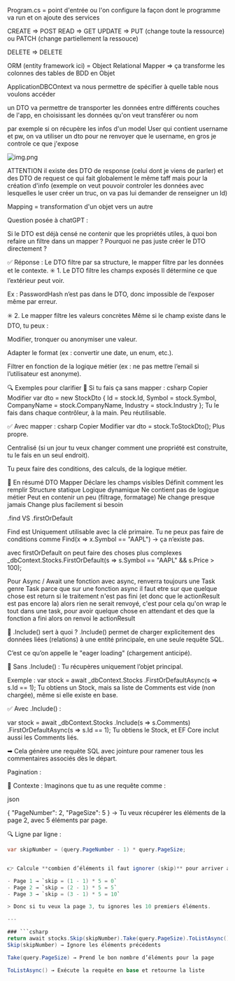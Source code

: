 ﻿Program.cs = point d'entrée ou l'on configure la façon dont le programme va run
et on ajoute des services

CREATE => POST
READ => GET
UPDATE => PUT (change toute la ressource) ou PATCH (change partiellement la ressouce)

DELETE => DELETE

ORM (entity framework ici) = Object Relational Mapper => ça transforme les colonnes des tables de BDD en Objet

ApplicationDBCOntext va nous permettre de spécifier à quelle table nous voulons accéder

un DTO va permettre de transporter les données entre différents couches de l'app,
en choisissant les données qu'on veut transférer ou nom

par exemple si on récupère les infos d'un model User qui contient username et pw, on va utiliser
un dto pour ne renvoyer que le username, en gros je controle ce que j'expose

![img.png](img.png)

ATTENTION il existe des DTO de response (celui dont je viens de parler) et des DTO de request
ce qui fait globalement le même taff mais pour la création d'info (exemple on veut pouvoir controler les données avec lesquelles le user créer un truc,
on va pas lui demander de renseigner un Id)

Mapping = transformation d'un objet vers un autre

Question posée à chatGPT : 

Si le DTO est déjà censé ne contenir que les propriétés utiles, à quoi bon refaire un filtre dans un mapper ? Pourquoi ne pas juste créer le DTO directement ?

✅ Réponse : Le DTO filtre par sa structure, le mapper filtre par les données et le contexte.
✳️ 1. Le DTO filtre les champs exposés
Il détermine ce que l’extérieur peut voir.

Ex : PasswordHash n’est pas dans le DTO, donc impossible de l’exposer même par erreur.

✳️ 2. Le mapper filtre les valeurs concrètes
Même si le champ existe dans le DTO, tu peux :

Modifier, tronquer ou anonymiser une valeur.

Adapter le format (ex : convertir une date, un enum, etc.).

Filtrer en fonction de la logique métier (ex : ne pas mettre l’email si l’utilisateur est anonyme).

🔍 Exemples pour clarifier
🚫 Si tu fais ça sans mapper :
csharp
Copier
Modifier
var dto = new StockDto {
Id = stock.Id,
Symbol = stock.Symbol,
CompanyName = stock.CompanyName,
Industry = stock.Industry
};
Tu le fais dans chaque contrôleur, à la main. Peu réutilisable.

✅ Avec mapper :
csharp
Copier
Modifier
var dto = stock.ToStockDto();
Plus propre.

Centralisé (si un jour tu veux changer comment une propriété est construite, tu le fais en un seul endroit).

Tu peux faire des conditions, des calculs, de la logique métier.

🧠 En résumé
DTO	Mapper
Déclare les champs visibles	Définit comment les remplir
Structure statique	Logique dynamique
Ne contient pas de logique métier	Peut en contenir un peu (filtrage, formatage)
Ne change presque jamais	Change plus facilement si besoin

.find VS .firstOrDefault

Find est Uniquement utilisable avec la clé primaire.
Tu ne peux pas faire de conditions comme Find(x => x.Symbol == "AAPL") → ça n’existe pas.

avec firstOrDefault on peut faire des choses plus complexes
_dbContext.Stocks.FirstOrDefault(s => s.Symbol == "AAPL" && s.Price > 100);

Pour Async / Await
une fonction avec async, renverra toujours une Task<UnType> genre Task<ActionResult>
parce que sur une fonction async il faut etre sur que quelque chose est return
si le traitement n'est pas fini (et donc que le actionResult est pas encore la)
alors rien ne serait renvoyé, c'est pour cela qu'on wrap le tout dans une task, pour avoir quelque chose en attendant
et des que la fonction a fini alors on renvoi le actionResult


🧠 .Include() sert à quoi ?
.Include() permet de charger explicitement des données liées (relations) à une entité principale, en une seule requête SQL.

C’est ce qu’on appelle le "eager loading" (chargement anticipé).

🎯 Sans .Include() :
Tu récupères uniquement l’objet principal.

Exemple :
var stock = await _dbContext.Stocks
.FirstOrDefaultAsync(s => s.Id == 1);
Tu obtiens un Stock, mais sa liste de Comments est vide (non chargée), même si elle existe en base.

✅ Avec .Include() :

var stock = await _dbContext.Stocks
.Include(s => s.Comments)
.FirstOrDefaultAsync(s => s.Id == 1);
Tu obtiens le Stock, et EF Core inclut aussi les Comments liés.

➡ Cela génère une requête SQL avec jointure pour ramener tous les commentaires associés dès le départ.


Pagination :

🧠 Contexte :
Imaginons que tu as une requête comme :

json

{
"PageNumber": 2,
"PageSize": 5
}
→ Tu veux récupérer les éléments de la page 2, avec 5 éléments par page.

🔍 Ligne par ligne :
```csharp
var skipNumber = (query.PageNumber - 1) * query.PageSize;


👉 Calcule **combien d’éléments il faut ignorer (skip)** pour arriver au début de la page demandée.

- Page 1 → `skip = (1 - 1) * 5 = 0`
- Page 2 → `skip = (2 - 1) * 5 = 5`
- Page 3 → `skip = (3 - 1) * 5 = 10`

> Donc si tu veux la page 3, tu ignores les 10 premiers éléments.

---

### ```csharp
return await stocks.Skip(skipNumber).Take(query.PageSize).ToListAsync();
Skip(skipNumber) → Ignore les éléments précédents

Take(query.PageSize) → Prend le bon nombre d’éléments pour la page

ToListAsync() → Exécute la requête en base et retourne la liste
